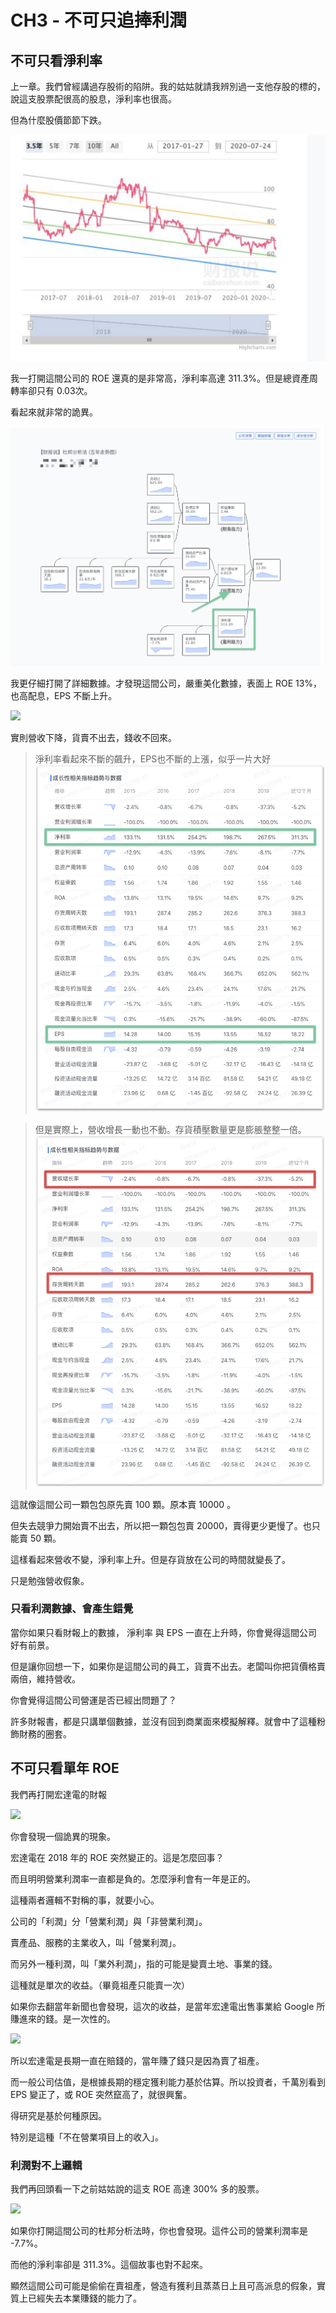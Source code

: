 # CH3 - 不可只追捧利潤

## 不可只看淨利率

上一章。我們曾經講過存股術的陷阱。我的姑姑就請我辨別過一支他存股的標的，說這支股票配很高的股息，淨利率也很高。

但為什麼股價節節下跌。

![](images/yd.png)

我一打開這間公司的 ROE 還真的是非常高，淨利率高達 311.3%。但是總資產周轉率卻只有 0.03次。

看起來就非常的詭異。

![](images/yd-roe.png)

我更仔細打開了詳細數據。才發現這間公司，嚴重美化數據，表面上 ROE 13%，也高配息，EPS 不斷上升。

![](https://cln.sh/iKDH3Z+)

實則營收下降，貨賣不出去，錢收不回來。

> 淨利率看起來不斷的飆升，EPS也不斷的上漲，似乎一片大好
![](images/yd-01.png)

> 但是實際上，營收增長一動也不動。存貨積壓數量更是膨脹整整一倍。
![](images/yd-02.png)

這就像這間公司一顆包包原先賣 100 顆。原本賣 10000 。

但失去競爭力開始賣不出去，所以把一顆包包賣 20000，賣得更少更慢了。也只能賣 50 顆。

這樣看起來營收不變，淨利率上升。但是存貨放在公司的時間就變長了。

只是勉強營收假象。

### 只看利潤數據、會產生錯覺

當你如果只看財報上的數據， 淨利率 與 EPS 一直在上升時，你會覺得這間公司好有前景。

但是讓你回想一下，如果你是這間公司的員工，貨賣不出去。老闆叫你把貨價格賣兩倍，維持營收。

你會覺得這間公司營運是否已經出問題了？

許多財報書，都是只講單個數據，並沒有回到商業面來模擬解釋。就會中了這種粉飾財務的圈套。

## 不可只看單年 ROE

我們再打開宏達電的財報

![](https://cln.sh/6vNiXp+)

你會發現一個詭異的現象。

宏達電在 2018 年的 ROE 突然變正的。這是怎麼回事？

而且明明營業利潤率一直都是負的。怎麼淨利會有一年是正的。

這種兩者邏輯不對稱的事，就要小心。

公司的「利潤」分「營業利潤」與「非營業利潤」。

賣產品、服務的主業收入，叫「營業利潤」。

而另外一種利潤，叫「業外利潤」，指的可能是變賣土地、事業的錢。

這種就是單次的收益。（畢竟祖產只能賣一次）

如果你去翻當年新聞也會發現，這次的收益，是當年宏達電出售事業給 Google 所賺進來的錢。是一次性的。

![](https://cln.sh/9BjkRw+)

所以宏達電是長期一直在賠錢的，當年賺了錢只是因為賣了祖產。

而一般公司估值，是根據長期的穩定獲利能力基於估算。所以投資者，千萬別看到 EPS 變正了，或 ROE 突然竄高了，就很興奮。

得研究是基於何種原因。

特別是這種「不在營業項目上的收入」。

### 利潤對不上邏輯

我們再回頭看一下之前姑姑說的這支 ROE 高達 300% 多的股票。

![](https://cln.sh/iKDH3Z+)

如果你打開這間公司的杜邦分析法時，你也會發現。這件公司的營業利潤率是 -7.7%。

而他的淨利率卻是 311.3%。這個故事也對不起來。

顯然這間公司可能是偷偷在賣祖產，營造有獲利且蒸蒸日上且可高派息的假象，實質上已經失去本業賺錢的能力了。
